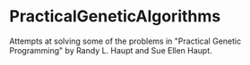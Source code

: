 PracticalGeneticAlgorithms
==========================

Attempts at solving some of the problems in "Practical Genetic Programming" by Randy L. Haupt and Sue Ellen Haupt.
